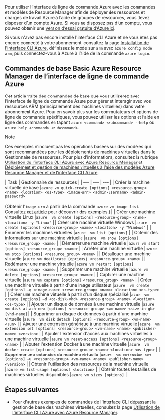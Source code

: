 Pour utiliser l’interface de ligne de commande Azure avec les commandes et modèles de Resource Manager afin de déployer des ressources et charges de travail Azure à l’aide de groupes de ressources, vous devez disposer d’un compte Azure. Si vous ne disposez pas d’un compte, vous pouvez obtenir une [version d’essai gratuite d’Azure ici](https://azure.microsoft.com/pricing/free-trial/).

Si vous n'avez pas encore installé l'interface CLI Azure et ne vous êtes pas encore connecté à votre abonnement, consultez la page [Installation de l'interface CLI Azure](../articles/xplat-cli-install.md), définissez le mode sur `arm` avec `azure config mode arm`, puis connectez-vous à Azure à l’aide de la commande `azure login`.

## Commandes de base Basic Azure Resource Manager de l’interface de ligne de commande Azure
Cet article traite des commandes de base que vous utiliserez avec l’interface de ligne de commande Azure pour gérer et interagir avec vos ressources ARM (principalement des machines virtuelles) dans votre abonnement Azure. Pour en savoir plus sur les commutateurs et options de ligne de commande spécifiques, vous pouvez utiliser les options et l’aide en ligne des commandes en tapant `azure <command> <subcommand> --help` ou `azure help <command> <subcommand>`.

> [!NOTE]
> Ces exemples n’incluent pas les opérations basées sur des modèles qui sont recommandées pour les déploiements de machines virtuelles dans le Gestionnaire de ressources. Pour plus d’informations, consultez la rubrique [Utilisation de l’interface CLI Azure avec Azure Resource Manager](../articles/xplat-cli-azure-resource-manager.md) et [Déploiement et gestion de machines virtuelles à l’aide des modèles Azure Resource Manager et de l’interface CLI Azure](../articles/virtual-machines/virtual-machines-linux-cli-deploy-templates.md).
> 
> 

| Task | Gestionnaire de ressources |
| --- | --- | --- |
| Créer la machine virtuelle de base |`azure vm quick-create [options] <resource-group> <name> <location> <os-type> <image-urn> <admin-username> <admin-password>`<br/><br/>(Obtenir l’`image-urn` à partir de la commande `azure vm image list`. Consultez [cet article](../articles/virtual-machines/virtual-machines-linux-cli-ps-findimage.md) pour découvrir des exemples.) |
| Créer une machine virtuelle Linux |`azure  vm create [options] <resource-group> <name> <location> -y "Linux"` |
| Créer une machine virtuelle Windows |`azure  vm create [options] <resource-group> <name> <location> -y "Windows"` |
| Énumérer les machines virtuelles |`azure  vm list [options]` |
| Obtenir des informations sur une machine virtuelle |`azure  vm show [options] <resource_group> <name>` |
| Démarrer une machine virtuelle |`azure vm start [options] <resource_group> <name>` |
| Arrêter une machine virtuelle |`azure vm stop [options] <resource_group> <name>` |
| Désallouer une machine virtuelle |`azure vm deallocate [options] <resource-group> <name>` |
| Redémarrer une machine virtuelle |`azure vm restart [options] <resource_group> <name>` |
| Supprimer une machine virtuelle |`azure vm delete [options] <resource_group> <name>` |
| Capturer une machine virtuelle |`azure vm capture [options] <resource_group> <name>` |
| Créer une machine virtuelle à partir d'une image utilisateur |`azure  vm create [options] –q <image-name> <resource-group> <name> <location> <os-type>` |
| Créer une machine virtuelle à partir d'un disque spécialisé |`azue  vm create [options] –d <os-disk-vhd> <resource-group> <name> <location> <os-type>` |
| Ajouter un disque de données à une machine virtuelle |`azure  vm disk attach-new [options] <resource-group> <vm-name> <size-in-gb> [vhd-name]` |
| Supprimer un disque de données à partir d'une machine virtuelle |`azure  vm disk detach [options] <resource-group> <vm-name> <lun>` |
| Ajouter une extension générique à une machine virtuelle |`azure  vm extension set [options] <resource-group> <vm-name> <name> <publisher-name> <version>` |
| Ajouter l'extension d'accès aux machines virtuelles à une machine virtuelle |`azure vm reset-access [options] <resource-group> <name>` |
| Ajouter l'extension Docker à une machine virtuelle |`azure  vm docker create [options] <resource-group> <name> <location> <os-type>` |
| Supprimer une extension de machine virtuelle |`azure  vm extension set [options] –u <resource-group> <vm-name> <name> <publisher-name> <version>` |
| Obtenir l'utilisation des ressources de la machine virtuelle |`azure vm list-usage [options] <location>` |
| Obtenir toutes les tailles de machines virtuelles disponibles |`azure vm sizes [options]` |

## Étapes suivantes
* Pour d'autres exemples de commandes de l'interface CLI dépassant la gestion de base des machines virtuelles, consultez la page [Utilisation de l'interface CLI Azure avec Azure Resource Manager](../articles/virtual-machines/azure-cli-arm-commands.md).

<!---HONumber=AcomDC_0713_2016-->